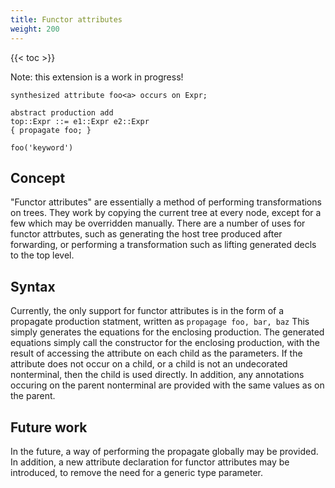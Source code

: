 ```yaml
---
title: Functor attributes
weight: 200
---
```


{{< toc >}}

Note: this extension is a work in progress!  

```
synthesized attribute foo<a> occurs on Expr;

abstract production add
top::Expr ::= e1::Expr e2::Expr
{ propagate foo; }

foo('keyword')
```

## Concept
"Functor attributes" are essentially a method of performing transformations on trees.  They work by copying the current tree at every node, except for a few which may be overridden manually.  There are a number of uses for
functor attrbutes, such as generating the host tree produced after forwarding, or performing a transformation such as lifting generated decls to the top level.  

## Syntax
Currently, the only support for functor attributes is in the form of a propagate production statment, written as
```propagage foo, bar, baz```
This simply generates the equations for the enclosing production.  The generated equations simply call the
constructor for the enclosing production, with the result of accessing the attribute on each child as the
parameters.  If the attribute does not occur on a child, or a child is not an undecorated nonterminal, then the
child is used directly.  In addition, any annotations occuring on the parent nonterminal are provided with the same
values as on the parent.  

## Future work
In the future, a way of performing the propagate globally may be provided.  In addition, a new attribute declaration
for functor attributes may be introduced, to remove the need for a generic type parameter.  
